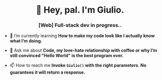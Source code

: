 <h1 align="center">🤟 Hey, pal. I'm Giulio.</h1>
<h3 align="center">[Web] Full-stack dev in progress..</h3>

- 🌱 I’m currently learning **How to make my code look like I actually know what I’m doing.**

- 💬 Ask me about **Code, my love-hate relationship with coffee or why I’m still convinced "Hello World" is the best program ever.**

- 📫 How to reach me **Invoke `Giulio()` with the right parameters. No guarantees it will return a response.**
